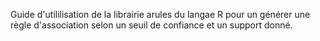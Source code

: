 Guide d'utililisation de la librairie arules du langae R pour un générer une règle d'association selon un seuil de confiance et un support donné.
